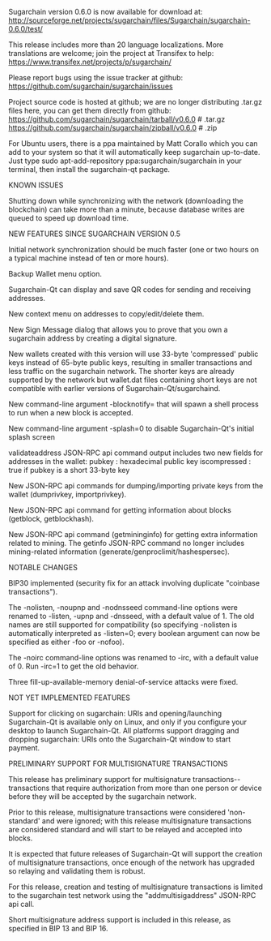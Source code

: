 Sugarchain version 0.6.0 is now available for download at:
http://sourceforge.net/projects/sugarchain/files/Sugarchain/sugarchain-0.6.0/test/

This release includes more than 20 language localizations.
More translations are welcome; join the
project at Transifex to help:
https://www.transifex.net/projects/p/sugarchain/

Please report bugs using the issue tracker at github:
https://github.com/sugarchain/sugarchain/issues

Project source code is hosted at github; we are no longer
distributing .tar.gz files here, you can get them
directly from github:
https://github.com/sugarchain/sugarchain/tarball/v0.6.0  # .tar.gz
https://github.com/sugarchain/sugarchain/zipball/v0.6.0  # .zip

For Ubuntu users, there is a ppa maintained by Matt Corallo which
you can add to your system so that it will automatically keep
sugarchain up-to-date.  Just type
sudo apt-add-repository ppa:sugarchain/sugarchain
in your terminal, then install the sugarchain-qt package.


KNOWN ISSUES

Shutting down while synchronizing with the network
(downloading the blockchain) can take more than a minute,
because database writes are queued to speed up download
time.


NEW FEATURES SINCE SUGARCHAIN VERSION 0.5

Initial network synchronization should be much faster
(one or two hours on a typical machine instead of ten or more
hours).

Backup Wallet menu option.

Sugarchain-Qt can display and save QR codes for sending
and receiving addresses.

New context menu on addresses to copy/edit/delete them.

New Sign Message dialog that allows you to prove that you
own a sugarchain address by creating a digital
signature.

New wallets created with this version will
use 33-byte 'compressed' public keys instead of
65-byte public keys, resulting in smaller
transactions and less traffic on the sugarchain
network. The shorter keys are already supported
by the network but wallet.dat files containing
short keys are not compatible with earlier
versions of Sugarchain-Qt/sugarchaind.

New command-line argument -blocknotify=<command>
that will spawn a shell process to run <command> 
when a new block is accepted.

New command-line argument -splash=0 to disable
Sugarchain-Qt's initial splash screen

validateaddress JSON-RPC api command output includes
two new fields for addresses in the wallet:
pubkey : hexadecimal public key
iscompressed : true if pubkey is a short 33-byte key

New JSON-RPC api commands for dumping/importing
private keys from the wallet (dumprivkey, importprivkey).

New JSON-RPC api command for getting information about
blocks (getblock, getblockhash).

New JSON-RPC api command (getmininginfo) for getting
extra information related to mining. The getinfo
JSON-RPC command no longer includes mining-related
information (generate/genproclimit/hashespersec).



NOTABLE CHANGES

BIP30 implemented (security fix for an attack involving
duplicate "coinbase transactions").

The -nolisten, -noupnp and -nodnsseed command-line
options were renamed to -listen, -upnp and -dnsseed,
with a default value of 1. The old names are still
supported for compatibility (so specifying -nolisten
is automatically interpreted as -listen=0; every
boolean argument can now be specified as either
-foo or -nofoo).

The -noirc command-line options was renamed to
-irc, with a default value of 0. Run -irc=1 to
get the old behavior.

Three fill-up-available-memory denial-of-service
attacks were fixed.


NOT YET IMPLEMENTED FEATURES

Support for clicking on sugarchain: URIs and
opening/launching Sugarchain-Qt is available only on Linux,
and only if you configure your desktop to launch
Sugarchain-Qt. All platforms support dragging and dropping
sugarchain: URIs onto the Sugarchain-Qt window to start
payment.


PRELIMINARY SUPPORT FOR MULTISIGNATURE TRANSACTIONS

This release has preliminary support for multisignature
transactions-- transactions that require authorization
from more than one person or device before they
will be accepted by the sugarchain network.

Prior to this release, multisignature transactions
were considered 'non-standard' and were ignored;
with this release multisignature transactions are
considered standard and will start to be relayed
and accepted into blocks.

It is expected that future releases of Sugarchain-Qt
will support the creation of multisignature transactions,
once enough of the network has upgraded so relaying
and validating them is robust.

For this release, creation and testing of multisignature
transactions is limited to the sugarchain test network using
the "addmultisigaddress" JSON-RPC api call.

Short multisignature address support is included in this
release, as specified in BIP 13 and BIP 16.
